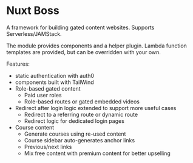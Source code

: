 # Nuxt Boss
A framework for building gated content websites. Supports Serverless/JAMStack.

The module provides components and a helper plugin. Lambda function templates are provided, but can be overridden with your own.

Features:
* static authentication with auth0
* components built with TailWind
* Role-based gated content
  * Paid user roles
  * Role-based routes or gated embedded videos
* Redirect after login logic extended to support more useful cases
  * Redirect to a referring route or dynamic route
  * Redirect logic for dedicated login pages
* Course content
  * Generate courses using re-used content 
  * Course sidebar auto-generates anchor links
  * Previous/next links
  * Mix free content with premium content for better upselling
